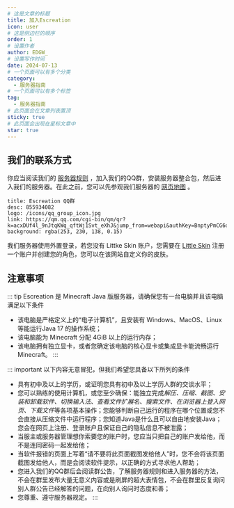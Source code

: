 ```yaml
---
# 这是文章的标题
title: 加入Escreation
icon: user
# 这是侧边栏的顺序
order: 1
# 设置作者
author: EDGW_
# 设置写作时间
date: 2024-07-13
# 一个页面可以有多个分类
category:
  - 服务器指南
# 一个页面可以有多个标签
tag:
  - 服务器指南
# 此页面会在文章列表置顶
sticky: true
# 此页面会出现在星标文章中
star: true
---
```


<!-- more -->

## 我们的联系方式

你应当阅读我们的 [服务器规则](rules.html) ，加入我们的QQ群，安装服务器整合包，然后进入我们的服务器。在此之前，您可以先参观我们服务器的 [网页地图](/map/world) 。

  ```component VPCard
  title: Escreation QQ群
  desc: 855934082
  logo: /icons/qq_group_icon.jpg
  link: https://qm.qq.com/cgi-bin/qm/qr?k=acxDUf4l_9nJtqKWq_qftWj1Svt_eXhJ&jump_from=webapi&authKey=BnptyPmCG6qPtDI3tnWT09mpRrlJ3px1qsDlxEmqfhZymPwoefkl5TTpoSwx2D9o
  background: rgba(253, 230, 138, 0.15)
  ```

我们服务器使用外置登录，若您没有 Littke Skin 账户，您需要在 [Little Skin](https://littleskin.cn) 注册一个账户并创建您的角色，您可以在该网站自定义你的皮肤。

## 注意事项

::: tip Escreation 是 Minecraft Java 版服务器，请确保您有一台电脑并且该电脑满足以下条件
 - 该电脑是严格定义上的“电子计算机”，且安装有 Windows、MacOS、Linux 等能运行Java 17 的操作系统；
 - 该电脑能为 Minecraft 分配 4GiB 以上的运行内存；
 - 该电脑拥有独立显卡，或者您确定该电脑的核心显卡或集成显卡能流畅运行Minecraft。
:::

::: important 以下内容无意冒犯，但我们希望您具备以下所列的条件
 - 具有初中及以上的学历，或证明您具有初中及以上学历人群的交谈水平；
 - 您可以熟练的使用计算机，或您至少确保：能独立完成*解压、压缩、截图、安装和卸载软件、切换输入法、查看文件扩展名、搜索文件、在浏览器上登入网页、下载文件*等各项基本操作；您能够判断自己运行的程序在哪个位置或您不会直接从压缩文件中运行程序；您知道Java是什么且可以自由地安装Java；您会在网页上注册、登录账户且保证自己的隐私信息不被泄露；
 - 当服主或服务器管理想你索要您的账户时，您应当只把自己的账户发给他，而不是连同密码一起发给他；
 - 当软件报错的页面上写着“请不要将此页面截图发给他人”时，您不会将该页面截图发给他人，而是会阅读软件提示，以正确的方式寻求他人帮助；
 - 您进入我们的QQ群后会阅读群公告，了解服务器规则和进入服务器的方法，不会在群里发布大量无意义内容或是刷屏的超大表情包，不会在群里反复询问别人群公告已经解答的问题，在向别人询问时态度和善；
 - 您尊重、遵守服务器规定。
:::
